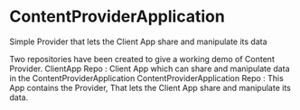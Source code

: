 # ContentProviderApplication
Simple Provider that lets the Client App share and manipulate its data

Two repositories have been created to give a working demo of Content Provider.
ClientApp Repo : Client App which can share and manipulate data in the ContentProviderApplication
ContentProviderApplication Repo : This App contains the Provider, That lets the Client App share and manipulate its data.

